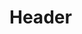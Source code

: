 <!-- TITLE: Classification Gardiner -->
<!-- SUBTITLE: Présentation de la Classification Gardiner -->

# Header
